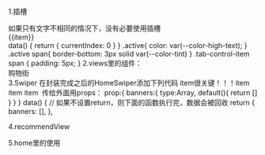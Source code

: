 1.插槽
<div class="left"><slot name="left"></slot></div>
<div class="center"><slot name="center"></slot></div>
<div class="right"><slot name="right"></slot></div>
如果只有文字不相同的情况下，没有必要使用插槽
<div class="tab-control">
    <div v-for="(item, index) in titles"
         class="tab-control-item"
         :class="{active: index === currentIndex}"
         @click="itemClick(index)">
      <span>{{item}}</span>
    </div>
  </div>
  data() {
  return {
  currentIndex: 0
  }
  }
  .active{
  color: var(--color-high-text);
}
.active span{
  border-bottom: 3px solid var(--color-tint)
}
.tab-control-item span {
    padding: 5px;
  }
2.views里的组件：
<tem>
<div id="xxx">
<nav-bar class="home-nav"><div slot="center">购物街</div></nav-bar>
<div/>
</tem>
3.Swiper
 在封装完成之后的HomeSwiper添加下列代码
 item很关键！！！item item item
	 <home-swiper>
          <swiper-item v-for="item in banners">
              <a :href="item.link">
                  <img :src="item.image" alt="">
              </a>
          </swiper-item>
      </home-swiper>
传给外面用props：
prop:{
    banners:{
      type:Array,
      default(){
        return []
      }
    }
  }
  data() {
      // 如果不设置return，则下面的函数执行完，数据会被回收
      return {
        banners: [],
        },
<swiper :banners="banners" @swiperImageLoad="swiperImageLoad"/>

4.recommendView
<template>
  <div class="recommend">
    <div v-for="item in recommends" class="recommend-item">
    <a :href="item.link">
    <img :src="item.image" alt="">
    //mustache语法
    <div>{{item.title}}</div>
    </a>
    </div>
  </div>
</template>

5.home里的使用
<home-swiper :banners="banners"/>
<recommend-view :recommends="recommends"/>
